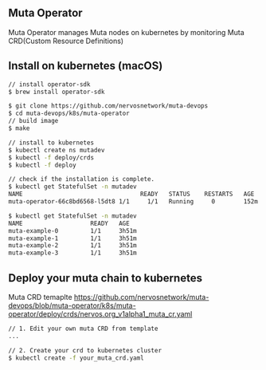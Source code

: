 ## Muta Operator
Muta Operator manages Muta nodes on kubernetes by monitoring Muta CRD(Custom Resource Definitions)

## Install on kubernetes (macOS)
```sh
// install operator-sdk
$ brew install operator-sdk

$ git clone https://github.com/nervosnetwork/muta-devops
$ cd muta-devops/k8s/muta-operator
// build image
$ make

// install to kubernetes
$ kubectl create ns mutadev
$ kubectl -f deploy/crds
$ kubectl -f deploy

// check if the installation is complete.
$ kubectl get StatefulSet -n mutadev
NAME                                 READY   STATUS    RESTARTS   AGE
muta-operator-66c8bd6568-l5dt8 1/1     1/1   Running     0        152m

$ kubectl get StatefulSet -n mutadev
NAME                   READY   AGE
muta-example-0         1/1     3h51m
muta-example-1         1/1     3h51m
muta-example-2         1/1     3h51m
muta-example-3         1/1     3h51m
```

## Deploy your muta chain to kubernetes
Muta CRD temaplte https://github.com/nervosnetwork/muta-devops/blob/muta-operator/k8s/muta-operator/deploy/crds/nervos.org_v1alpha1_muta_cr.yaml
```sh
// 1. Edit your own muta CRD from template
...

// 2. Create your crd to kubernetes cluster
$ kubectl create -f your_muta_crd.yaml
```
